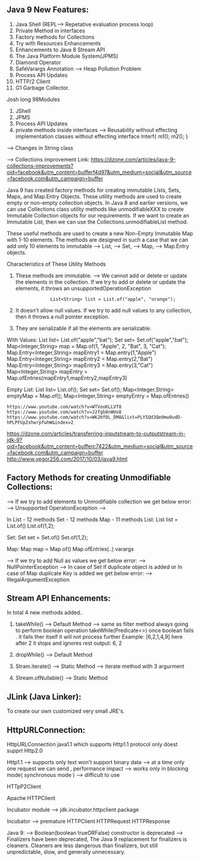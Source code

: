 Java 9 New Features:
---------------------
1) Java Shell (REPL--> Repetative evaluation process loop)
2) Private Method in interfaces
3) Factory methods for Collections
4) Try with Resources Enhancements
5) Enhancements to Java 8 Stream API
6) The Java Platform Module System(JPMS)
7) Diamond Operator
8) SafeVarargs Annotation
		--> Heap Pollution Problem
9) Process API Updates
10) HTTP/2 Client
11) G1 Garbage Collector.

Josh long
98Modules
1. JShell
2. JPMS
3. Process API Updates
4. private methods inside interfaces
	--> Reusability without effecting implementation classes
without effecting 
interface Interf{
	m1();
	m2();
}		



--> Changes in String class	

--> Collections improvement
Link: https://dzone.com/articles/java-9-collections-improvements?oid=facebook&utm_content=bufferf4d97&utm_medium=social&utm_source=facebook.com&utm_campaign=buffer

Java 9 has created factory methods for creating immutable Lists, Sets, Maps, and Map.Entry Objects. These utility methods are used to create empty or non-empty collection objects.
In Java 8 and earlier versions, we can use Collections class utility methods like unmodifiableXXX to create Immutable Collection objects for our requirements. If we want to create an Immutable List, then we can use the Collections.unmodifiableList method.

These useful methods are used to create a new Non-Empty Immutable Map with 1-10 elements. 
The methods are designed in such a case that we can add only 10 elements to immutable 
--> List, 
--> Set, 
--> Map, 
--> Map.Entry objects.

Characteristics of These Utility Methods
1) These methods are immutable.
		--> We cannot add or delete or update the elements in the collection. 
			If we try to add or delete or update the elements, it throws an 
					unsupportedOperationException
					
					List<String> list = List.of("apple", "orange");
2) It doesn't allow null values. If we try to add null values to any collection, then it throws a null pointer exception.
3) They are serializable if all the elements are serializable.

With Values:
	List<String> list= List.of("apple","bat");
	Set<String> set= Set.of("apple","bat");
	Map<Integer,String> map = Map.of(1, "Apple", 2, "Bat", 3, "Cat");
	Map.Entry<Integer,String> mapEntry1 = Map.entry(1,"Apple")
	Map.Entry<Integer,String> mapEntry2 = Map.entry(2,"Bat")
	Map.Entry<Integer,String> mapEntry3 = Map.entry(3,"Cat")
	Map<Integer,String> mapEntry = Map.ofEntries(mapEntry1,mapEntry2,mapEntry3)

Empty List:
	List<String> list= List.of();
	Set<String> set= Set.of();
	Map<Integer,String> emptyMap = Map.of();
	Map<Integer,String> emptyEntry = Map.ofEntries()
	
	https://www.youtube.com/watch?v=WTVooKLLVT8
	https://www.youtube.com/watch?v=J2fgb8nWUo8
	https://www.youtube.com/watch?v=WK2Hf0L_DM8&list=PLY5Qd3Qe0mw9udD-hPLPFUpZxhwrpfwhW&index=2
	

https://dzone.com/articles/transferring-inputstream-to-outputstream-in-jdk-9?oid=facebook&utm_content=bufferc7422&utm_medium=social&utm_source=facebook.com&utm_campaign=buffer	
http://www.yegor256.com/2017/10/03/java9.html

Factory Methods for creating Unmodifiable Collections:
------------------------------------------------------
--> If we try to add elements to Unmodifiable collection we get below error:
		--> Unsupported OperationException
--> 

In List - 12 methods
   Set  - 12 methods
   Map  - 11 methods
List:
List list = List.of()
List.of(1,2);

Set:
Set set = Set.of()
Set.of(1,2);

Map:
Map map = Map.of()
Map.ofEntries(..) varargs

--> If we try to add Null as values we get below error:
		--> NullPointerException 
--> In case of Set if duplicate object is added or In case of Map duplicate Key is added we get below error:
		--> IllegalArgumentException

Stream API Enhancements:
--------------------------
In total 4 new methods added..
1) takeWhile() --> Default Method
		--> same as filter method
		always going to perform boolean operation
		takeWhile(Predicate<>)
		once boolean fails . it fails ther itself it will not process further
	Example: 
		[6,2,1,4,9]
		here after 2 it stops and ignores rest 
		output: 6, 2
		
2) dropWhile() --> Default Method
3) Stram.iterate() --> Static Method
		--> iterate method with 3 argurment
4) Stream.ofNullable() --> Static Method

JLink (Java Linker):
---------------------
To create our own customized very small JRE's. 


HttpURLConnection:
--------------------
HttpURLConnection java1.1 which supports Http1.1 protocol only  doest supprt Http2.0

Http1.1 
--> supports only text won't support binary data
--> at a time only one request we can send , performance impact
--> works only in blocking mode( synchronous mode )
--> difficult to use 


HTTpP2Client

Apache HTTPClient

Incubator module 
	--> jdk.incubator.httpclient package

Incubator --> premature
HTTPClient
HTTPRequest
HTTPResponse


Java 9:
--> Boolean(boolean trueORFalse)
constructor is deprecated
--> Finalizers have been deprecated, The Java 9 replacement for finalizers is cleaners. Cleaners are less dangerous than finalizers, but still unpredictable, slow, and generally unnecessary.
